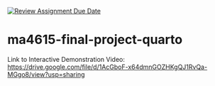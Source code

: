 [![Review Assignment Due Date](https://classroom.github.com/assets/deadline-readme-button-22041afd0340ce965d47ae6ef1cefeee28c7c493a6346c4f15d667ab976d596c.svg)](https://classroom.github.com/a/Qh0zoAkq)
# ma4615-final-project-quarto

Link to Interactive Demonstration Video: https://drive.google.com/file/d/1AcGboF-x64dmnGOZHKgQJ1RvQa-MGgo8/view?usp=sharing
